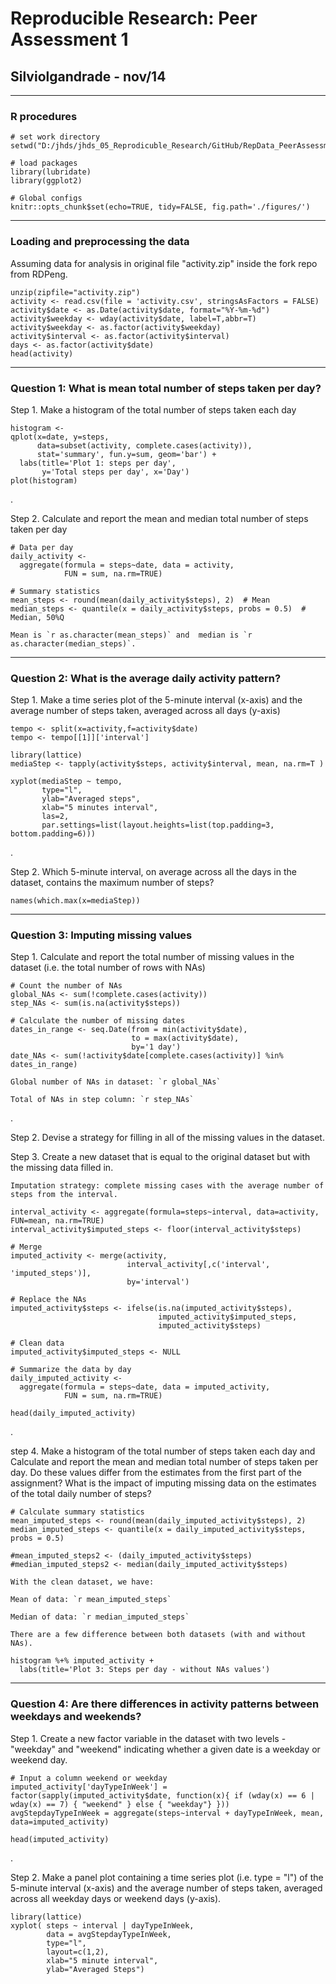 
# Reproducible Research: Peer Assessment 1
## Silviolgandrade - nov/14

---

### R procedures

```{r general_rules}
# set work directory
setwd("D:/jhds/jhds_05_Reprodicuble_Research/GitHub/RepData_PeerAssessment1")

# load packages
library(lubridate)
library(ggplot2)

# Global configs
knitr::opts_chunk$set(echo=TRUE, tidy=FALSE, fig.path='./figures/')
```

---

### Loading and preprocessing the data

Assuming data for analysis in original file "activity.zip" inside the fork repo from RDPeng.

```{r load_data}
unzip(zipfile="activity.zip")
activity <- read.csv(file = 'activity.csv', stringsAsFactors = FALSE)
activity$date <- as.Date(activity$date, format="%Y-%m-%d")
activity$weekday <- wday(activity$date, label=T,abbr=T)
activity$weekday <- as.factor(activity$weekday)
activity$interval <- as.factor(activity$interval)
days <- as.factor(activity$date)
head(activity)
```

---

### Question 1: What is mean total number of steps taken per day?

Step 1. Make a histogram of the total number of steps taken each day

```{r question_1_histogram, fig.width=6, fig.height=3}
histogram <- 
qplot(x=date, y=steps,
      data=subset(activity, complete.cases(activity)),
      stat='summary', fun.y=sum, geom='bar') +
  labs(title='Plot 1: steps per day',
       y='Total steps per day', x='Day')
plot(histogram)
```

.

Step 2. Calculate and report the mean and median total number of steps taken per day

```{r question_1_statistics}
# Data per day
daily_activity <-
  aggregate(formula = steps~date, data = activity,
            FUN = sum, na.rm=TRUE)

# Summary statistics
mean_steps <- round(mean(daily_activity$steps), 2)  # Mean
median_steps <- quantile(x = daily_activity$steps, probs = 0.5)  # Median, 50%Q
```

    Mean is `r as.character(mean_steps)` and  median is `r as.character(median_steps)`.

---

### Question 2: What is the average daily activity pattern?

Step 1. Make a time series plot of the 5-minute interval (x-axis) and the average number of steps taken, averaged across all days (y-axis)

```{r question_2_plot}
tempo <- split(x=activity,f=activity$date)
tempo <- tempo[[1]]['interval']

library(lattice)
mediaStep <- tapply(activity$steps, activity$interval, mean, na.rm=T )

xyplot(mediaStep ~ tempo, 
       type="l",
       ylab="Averaged steps",
       xlab="5 minutes interval",
       las=2,
       par.settings=list(layout.heights=list(top.padding=3, bottom.padding=6)))
```

.

Step 2. Which 5-minute interval, on average across all the days in the dataset, contains the maximum number of steps?

```{r question_2_average}
names(which.max(x=mediaStep))
```

---

### Question 3: Imputing missing values

Step 1. Calculate and report the total number of missing values in the dataset (i.e. the total number of rows with NAs)

```{r question_3_NAs}
# Count the number of NAs
global_NAs <- sum(!complete.cases(activity))
step_NAs <- sum(is.na(activity$steps))

# Calculate the number of missing dates
dates_in_range <- seq.Date(from = min(activity$date),
                           to = max(activity$date),
                           by='1 day')
date_NAs <- sum(!activity$date[complete.cases(activity)] %in% dates_in_range)
```

    Global number of NAs in dataset: `r global_NAs`

    Total of NAs in step column: `r step_NAs`

.

Step 2. Devise a strategy for filling in all of the missing values in the dataset.

Step 3. Create a new dataset that is equal to the original dataset but with the missing data filled in.

    Imputation strategy: complete missing cases with the average number of steps from the interval.

```{r question_3_replace_NAs}
interval_activity <- aggregate(formula=steps~interval, data=activity, FUN=mean, na.rm=TRUE)
interval_activity$imputed_steps <- floor(interval_activity$steps)

# Merge
imputed_activity <- merge(activity,
                          interval_activity[,c('interval', 'imputed_steps')],
                          by='interval')

# Replace the NAs
imputed_activity$steps <- ifelse(is.na(imputed_activity$steps),
                                 imputed_activity$imputed_steps,
                                 imputed_activity$steps)

# Clean data
imputed_activity$imputed_steps <- NULL

# Summarize the data by day
daily_imputed_activity <-
  aggregate(formula = steps~date, data = imputed_activity,
            FUN = sum, na.rm=TRUE)

head(daily_imputed_activity)
```

.

step 4. Make a histogram of the total number of steps taken each day and Calculate and report the mean and median total number of steps taken per day. Do these values differ from the estimates from the first part of the assignment? What is the impact of imputing missing data on the estimates of the total daily number of steps?

```{r question_3_statistcs}
# Calculate summary statistics
mean_imputed_steps <- round(mean(daily_imputed_activity$steps), 2)
median_imputed_steps <- quantile(x = daily_imputed_activity$steps, probs = 0.5)

#mean_imputed_steps2 <- (daily_imputed_activity$steps)
#median_imputed_steps2 <- median(daily_imputed_activity$steps)
```

    With the clean dataset, we have:

    Mean of data: `r mean_imputed_steps`

    Median of data: `r median_imputed_steps`

    There are a few difference between both datasets (with and without NAs).


```{r question_3_histogram, fig.width=6, fig.height=3}
histogram %+% imputed_activity +
  labs(title='Plot 3: Steps per day - without NAs values')

```

---

### Question 4: Are there differences in activity patterns between weekdays and weekends?

Step 1. Create a new factor variable in the dataset with two levels - "weekday" and "weekend" indicating whether a given date is a weekday or weekend day.

```{r question_4_day}
# Input a column weekend or weekday
imputed_activity['dayTypeInWeek'] = factor(sapply(imputed_activity$date, function(x){ if (wday(x) == 6 | wday(x) == 7) { "weekend" } else { "weekday"} }))
avgStepdayTypeInWeek = aggregate(steps~interval + dayTypeInWeek, mean, data=imputed_activity)

head(imputed_activity)
```
.

Step 2. Make a panel plot containing a time series plot (i.e. type = "l") of the 5-minute interval (x-axis) and the average number of steps taken, averaged across all weekday days or weekend days (y-axis).

```{r question_4_plot}
library(lattice)
xyplot( steps ~ interval | dayTypeInWeek,
        data = avgStepdayTypeInWeek,
        type="l",
        layout=c(1,2),
        xlab="5 minute interval",
        ylab="Averaged Steps")
```

